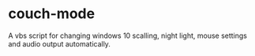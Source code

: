 # couch-mode
A vbs script for changing windows 10 scalling, night light, mouse settings and audio output automatically.
